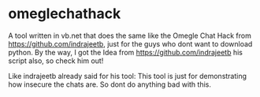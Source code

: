 # omeglechathack
A tool written in vb.net that does the same like the Omegle Chat Hack from https://github.com/indrajeetb, just for the guys who dont want to download python.  By the way, I got the Idea from https://github.com/indrajeetb his script also, so check him out!

Like indrajeetb already said for his tool: This tool is just for demonstrating how insecure the chats are. So dont do anything bad with this.
